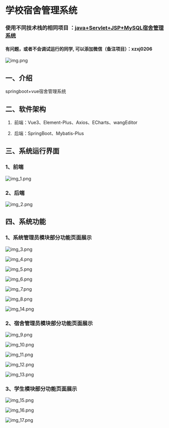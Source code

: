 # 学校宿舍管理系统

### 使用不同技术栈的相同项目 ：[java+Servlet+JSP+MySQL宿舍管理系统](https://github.com/34426/dormitory-management-system)

#### 有问题，或者不会调试运行的同学, 可以添加微信（备注项目）：xzxj0206

![img.png](imgs/img.png)

## 一、介绍

springboot+vue宿舍管理系统

## 二、软件架构

1.  前端：Vue3、Element-Plus、Axios、ECharts、wangEditor

2.  后端：SpringBoot、Mybatis-Plus

## 三、系统运行界面

### 1、前端

![img_1.png](imgs/img_1.png)

### 2、后端

![img_2.png](imgs/img_2.png)

## 四、系统功能

### 1、系统管理员模块部分功能页面展示

![img_3.png](imgs/img_3.png)

![img_4.png](imgs/img_4.png)

![img_5.png](imgs/img_5.png)

![img_6.png](imgs/img_6.png)

![img_7.png](imgs/img_7.png)

![img_8.png](imgs/img_8.png)

![img_14.png](imgs/img_14.png)

### 2、宿舍管理员模块部分功能页面展示

![img_9.png](imgs/img_9.png)

![img_10.png](imgs/img_10.png)

![img_11.png](imgs/img_11.png)

![img_12.png](imgs/img_12.png)

![img_13.png](imgs/img_13.png)

### 3、学生模块部分功能页面展示

![img_15.png](imgs/img_15.png)

![img_16.png](imgs/img_16.png)

![img_17.png](imgs/img_17.png)

